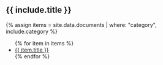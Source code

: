 ## {{ include.title }}

{% assign items = site.data.documents | where: "category", include.category %}

<ul>
{% for item in items %}
<li><a href="{{ page.document_folder | append: item.name | relative_url }}" target="_blank">{{ item.title }}</a></li>
{% endfor %}
</ul>


